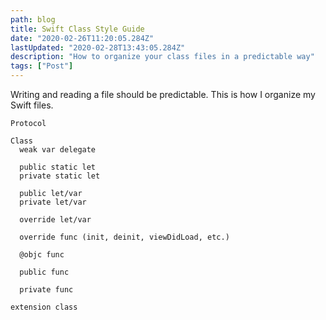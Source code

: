 ```yaml
---
path: blog
title: Swift Class Style Guide
date: "2020-02-26T11:20:05.284Z"
lastUpdated: "2020-02-28T13:43:05.284Z"
description: "How to organize your class files in a predictable way"
tags: ["Post"]
---
```


Writing and reading a file should be predictable. This is how I organize my Swift files.

```
Protocol

Class
  weak var delegate

  public static let
  private static let

  public let/var
  private let/var

  override let/var

  override func (init, deinit, viewDidLoad, etc.)

  @objc func

  public func

  private func

extension class
```
